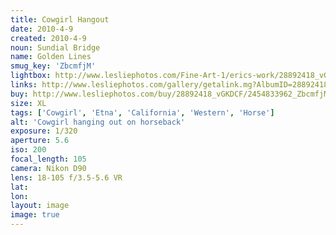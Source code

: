 ```yaml
---
title: Cowgirl Hangout
date: 2010-4-9
created: 2010-4-9
noun: Sundial Bridge
name: Golden Lines
smug_key: 'ZbcmfjM'
lightbox: http://www.lesliephotos.com/Fine-Art-1/erics-work/28892418_vGKDCF#!i=2454833962&k=ZbcmfjM&lb=1&s=A
links: http://www.lesliephotos.com/gallery/getalink.mg?AlbumID=28892418&AlbumKey=vGKDCF&ImageID=2454833962&ImageKey=ZbcmfjM&how=forum&Page=1
buy: http://www.lesliephotos.com/buy/28892418_vGKDCF/2454833962_ZbcmfjM/
size: XL
tags: ['Cowgirl', 'Etna', 'California', 'Western', 'Horse']
alt: 'Cowgirl hanging out on horseback'
exposure: 1/320
aperture: 5.6
iso: 200
focal_length: 105
camera: Nikon D90
lens: 18-105 f/3.5-5.6 VR
lat: 
lon: 
layout: image
image: true
---
```

